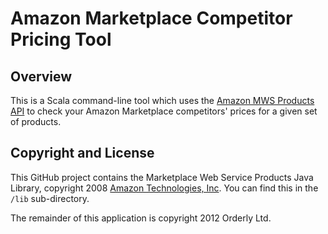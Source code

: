 # Amazon Marketplace Competitor Pricing Tool #

## Overview ##

This is a Scala command-line tool which uses the [Amazon MWS Products API](https://developer.amazonservices.com/gp/mws/api.html/192-0013333-8270332?ie=UTF8&section=products&group=products&version=latest) to check your Amazon Marketplace competitors' prices for a given set of products.

## Copyright and License ##

This GitHub project contains the Marketplace Web Service Products Java Library, copyright 2008 [Amazon Technologies, Inc](http://www.amazon.com/). You can find this in the `/lib` sub-directory.

The remainder of this application is copyright 2012 Orderly Ltd.
